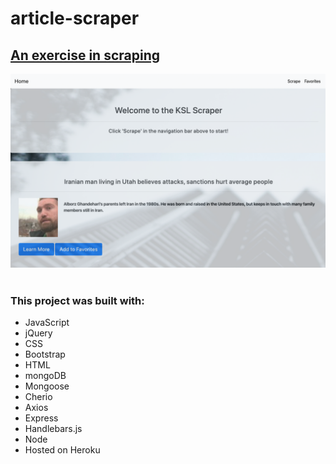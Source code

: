# article-scraper

<h2> <a href="https://lit-scrubland-80180.herokuapp.com/">An exercise in scraping</a></h2>
<img src="./public/assets/images/14.png" alt="site image" >&nbsp;
<!-- ![Image description](./public/assets/images/14.png) -->

<h3>This project was built with:</h3>
<ul>
    <li>JavaScript</li>
    <li>jQuery</li>
    <li>CSS</li>
    <li>Bootstrap</li>
    <li>HTML</li>
    <li>mongoDB</li>
    <li>Mongoose</li>
    <li>Cherio</li>
    <li>Axios</li>
    <li>Express</li>
    <li>Handlebars.js</li>
    <li>Node</li>
    <li>Hosted on Heroku</li>
</ul>